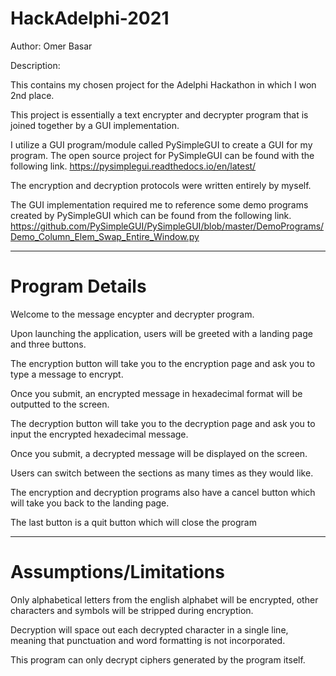 # HackAdelphi-2021
Author: Omer Basar

Description:

This contains my chosen project for the Adelphi Hackathon in which I won 2nd place.

This project is essentially a text encrypter and decrypter program
that is joined together by a GUI implementation.

I utilize a GUI program/module called PySimpleGUI to create a GUI for my program.
The open source project for PySimpleGUI can be found with the following link.
https://pysimplegui.readthedocs.io/en/latest/

The encryption and decryption protocols were written entirely by myself.

The GUI implementation required me to reference some demo programs
created by PySimpleGUI which can be found from the following link.
https://github.com/PySimpleGUI/PySimpleGUI/blob/master/DemoPrograms/Demo_Column_Elem_Swap_Entire_Window.py

-----------------------------------------------------------------------------
# Program Details

Welcome to the message encypter and decrypter program.

Upon launching the application, users will be greeted with a landing page and three buttons.

The encryption button will take you to the encryption page and ask you to type a message to encrypt.

Once you submit, an encrypted message in hexadecimal format will be outputted to the screen.

The decryption button will take you to the decryption page and ask you to input the encrypted hexadecimal message.

Once you submit, a decrypted message will be displayed on the screen.

Users can switch between the sections as many times as they would like.

The encryption and decryption programs also have a cancel button which will take you back to the landing page.

The last button is a quit button which will close the program

-----------------------------------------------------------------------------
# Assumptions/Limitations
Only alphabetical letters from the english alphabet will be encrypted, other characters and symbols will be stripped during encryption.

Decryption will space out each decrypted character in a single line, meaning that punctuation and word formatting is not incorporated.

This program can only decrypt ciphers generated by the program itself.

